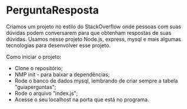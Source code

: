 # PerguntaResposta

Criamos um projeto no estilo do StackOverflow onde pessoas com suas dúvidas podem conversarem para que obtenham respostas de suas dúvidas. Usamos nesse projeto Node.js, express, mysql e mais algumas tecnologias para desenvolver esse projeto.

Como iniciar o projeto:

- Clone o repositório;
- NMP init - para baixar a dependências;
- Rode o banco de dados mysql, lembrando de criar sempre a tabela "guiaperguntas";
- Rode o arquivo "index.js";
- Acesse o seu localhost na porta que está no programa.

